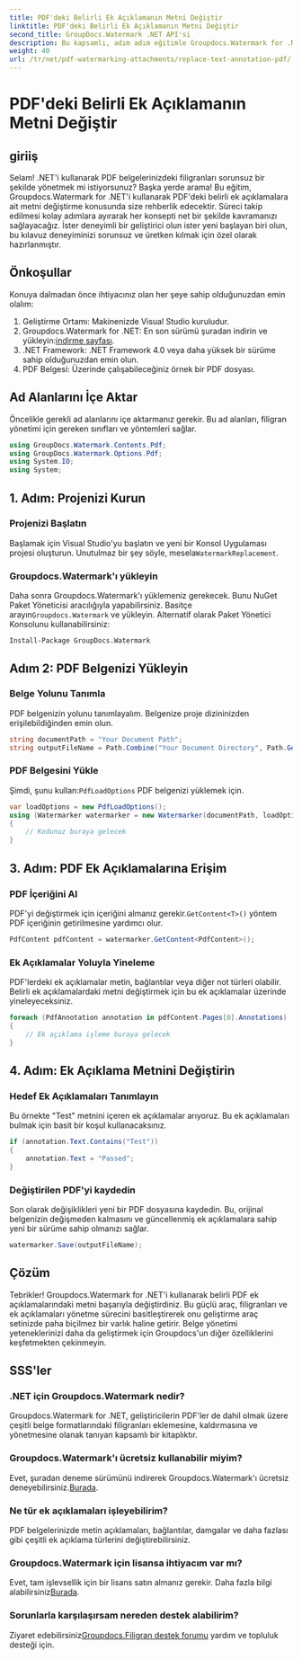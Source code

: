 ```yaml
---
title: PDF'deki Belirli Ek Açıklamanın Metni Değiştir
linktitle: PDF'deki Belirli Ek Açıklamanın Metni Değiştir
second_title: GroupDocs.Watermark .NET API'si
description: Bu kapsamlı, adım adım eğitimle Groupdocs.Watermark for .NET'i kullanarak belirli PDF ek açıklamalarındaki metni nasıl değiştireceğinizi öğrenin.
weight: 40
url: /tr/net/pdf-watermarking-attachments/replace-text-annotation-pdf/
---
```


# PDF'deki Belirli Ek Açıklamanın Metni Değiştir

## giriiş
Selam! .NET'i kullanarak PDF belgelerinizdeki filigranları sorunsuz bir şekilde yönetmek mi istiyorsunuz? Başka yerde arama! Bu eğitim, Groupdocs.Watermark for .NET'i kullanarak PDF'deki belirli ek açıklamalara ait metni değiştirme konusunda size rehberlik edecektir. Süreci takip edilmesi kolay adımlara ayırarak her konsepti net bir şekilde kavramanızı sağlayacağız. İster deneyimli bir geliştirici olun ister yeni başlayan biri olun, bu kılavuz deneyiminizi sorunsuz ve üretken kılmak için özel olarak hazırlanmıştır.
## Önkoşullar
Konuya dalmadan önce ihtiyacınız olan her şeye sahip olduğunuzdan emin olalım:
1. Geliştirme Ortamı: Makinenizde Visual Studio kuruludur.
2.  Groupdocs.Watermark for .NET: En son sürümü şuradan indirin ve yükleyin:[indirme sayfası](https://releases.groupdocs.com/Watermark/net/).
3. .NET Framework: .NET Framework 4.0 veya daha yüksek bir sürüme sahip olduğunuzdan emin olun.
4. PDF Belgesi: Üzerinde çalışabileceğiniz örnek bir PDF dosyası.
## Ad Alanlarını İçe Aktar
Öncelikle gerekli ad alanlarını içe aktarmanız gerekir. Bu ad alanları, filigran yönetimi için gereken sınıfları ve yöntemleri sağlar.
```csharp
using GroupDocs.Watermark.Contents.Pdf;
using GroupDocs.Watermark.Options.Pdf;
using System.IO;
using System;
```
## 1. Adım: Projenizi Kurun
### Projenizi Başlatın
Başlamak için Visual Studio'yu başlatın ve yeni bir Konsol Uygulaması projesi oluşturun. Unutulmaz bir şey söyle, mesela`WatermarkReplacement`.
### Groupdocs.Watermark'ı yükleyin
 Daha sonra Groupdocs.Watermark'ı yüklemeniz gerekecek. Bunu NuGet Paket Yöneticisi aracılığıyla yapabilirsiniz. Basitçe arayın`Groupdocs.Watermark` ve yükleyin. Alternatif olarak Paket Yönetici Konsolunu kullanabilirsiniz:
```shell
Install-Package GroupDocs.Watermark
```
## Adım 2: PDF Belgenizi Yükleyin
### Belge Yolunu Tanımla
PDF belgenizin yolunu tanımlayalım. Belgenize proje dizininizden erişilebildiğinden emin olun.
```csharp
string documentPath = "Your Document Path";
string outputFileName = Path.Combine("Your Document Directory", Path.GetFileName(documentPath));
```
### PDF Belgesini Yükle
 Şimdi, şunu kullan:`PdfLoadOptions` PDF belgenizi yüklemek için.
```csharp
var loadOptions = new PdfLoadOptions();
using (Watermarker watermarker = new Watermarker(documentPath, loadOptions))
{
    // Kodunuz buraya gelecek
}
```
## 3. Adım: PDF Ek Açıklamalarına Erişim
### PDF İçeriğini Al
 PDF'yi değiştirmek için içeriğini almanız gerekir.`GetContent<T>()` yöntem PDF içeriğinin getirilmesine yardımcı olur.
```csharp
PdfContent pdfContent = watermarker.GetContent<PdfContent>();
```
### Ek Açıklamalar Yoluyla Yineleme
PDF'lerdeki ek açıklamalar metin, bağlantılar veya diğer not türleri olabilir. Belirli ek açıklamalardaki metni değiştirmek için bu ek açıklamalar üzerinde yineleyeceksiniz.
```csharp
foreach (PdfAnnotation annotation in pdfContent.Pages[0].Annotations)
{
    // Ek açıklama işleme buraya gelecek
}
```
## 4. Adım: Ek Açıklama Metnini Değiştirin
### Hedef Ek Açıklamaları Tanımlayın
Bu örnekte "Test" metnini içeren ek açıklamalar arıyoruz. Bu ek açıklamaları bulmak için basit bir koşul kullanacaksınız.
```csharp
if (annotation.Text.Contains("Test"))
{
    annotation.Text = "Passed";
}
```
### Değiştirilen PDF'yi kaydedin
Son olarak değişiklikleri yeni bir PDF dosyasına kaydedin. Bu, orijinal belgenizin değişmeden kalmasını ve güncellenmiş ek açıklamalara sahip yeni bir sürüme sahip olmanızı sağlar.
```csharp
watermarker.Save(outputFileName);
```

## Çözüm
Tebrikler! Groupdocs.Watermark for .NET'i kullanarak belirli PDF ek açıklamalarındaki metni başarıyla değiştirdiniz. Bu güçlü araç, filigranları ve ek açıklamaları yönetme sürecini basitleştirerek onu geliştirme araç setinizde paha biçilmez bir varlık haline getirir. Belge yönetimi yeteneklerinizi daha da geliştirmek için Groupdocs'un diğer özelliklerini keşfetmekten çekinmeyin.
## SSS'ler
### .NET için Groupdocs.Watermark nedir?
Groupdocs.Watermark for .NET, geliştiricilerin PDF'ler de dahil olmak üzere çeşitli belge formatlarındaki filigranları eklemesine, kaldırmasına ve yönetmesine olanak tanıyan kapsamlı bir kitaplıktır.
### Groupdocs.Watermark'ı ücretsiz kullanabilir miyim?
 Evet, şuradan deneme sürümünü indirerek Groupdocs.Watermark'ı ücretsiz deneyebilirsiniz.[Burada](https://releases.groupdocs.com/).
### Ne tür ek açıklamaları işleyebilirim?
PDF belgelerinizde metin açıklamaları, bağlantılar, damgalar ve daha fazlası gibi çeşitli ek açıklama türlerini değiştirebilirsiniz.
### Groupdocs.Watermark için lisansa ihtiyacım var mı?
 Evet, tam işlevsellik için bir lisans satın almanız gerekir. Daha fazla bilgi alabilirsiniz[Burada](https://purchase.groupdocs.com/buy).
### Sorunlarla karşılaşırsam nereden destek alabilirim?
 Ziyaret edebilirsiniz[Groupdocs.Filigran destek forumu](https://forum.groupdocs.com/c/watermark/19) yardım ve topluluk desteği için.